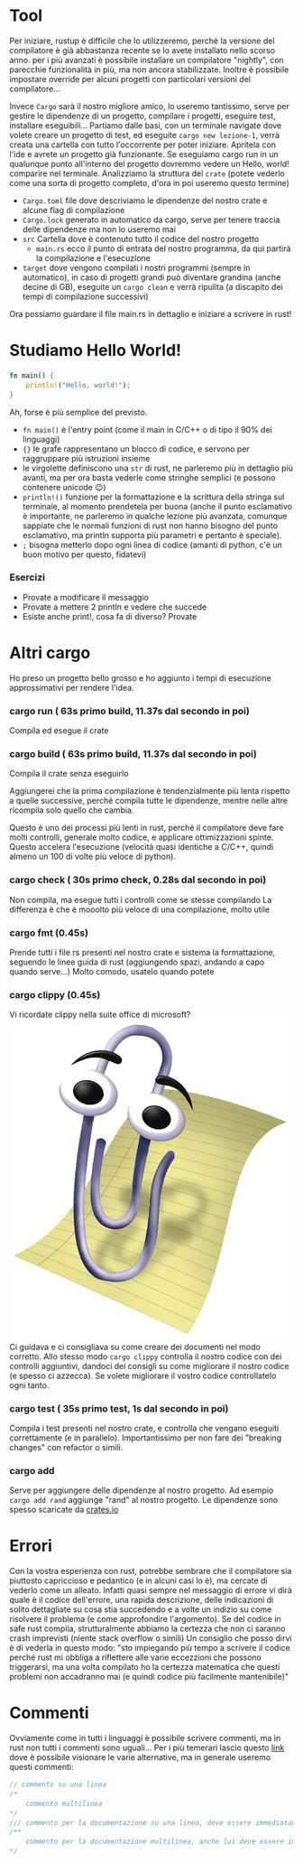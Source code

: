 # Tool
Per iniziare, rustup è difficile che lo utilizzeremo, perché la versione del compilatore è già abbastanza recente se lo avete installato nello scorso anno.
per i più avanzati è possibile installare un compilatore "nightly", con parecchie funzionalità in più, ma non ancora stabilizzate. Inoltre è possibile impostare override per alcuni progetti con particolari versioni del compilatore...

Invece `Cargo` sarà il nostro migliore amico, lo useremo tantissimo, serve per gestire le dipendenze di un progetto, compilare i progetti, eseguire test, installare eseguibili...
Partiamo dalle basi, con un terminale navigate dove volete creare un progetto di test, ed eseguite `cargo new lezione-1`, verrà creata una cartella con tutto l'occorrente per poter iniziare. Apritela con l'ide e avrete un progetto già funzionante.
Se eseguiamo cargo run in un qualunque punto all'interno del progetto dovremmo vedere un Hello, world! comparire nel terminale.
Analizziamo la struttura del `crate` (potete vederlo come una sorta di progetto completo, d'ora in poi useremo questo termine)
- `Cargo.toml` file dove descriviamo le dipendenze del nostro crate e alcune flag di compilazione
- `Cargo.lock` generato in automatico da cargo, serve per tenere traccia delle dipendenze ma non lo useremo mai
- `src` Cartella dove è contenuto tutto il codice del nostro progetto
    - `main.rs` ecco il punto di entrata del nostro programma, da qui partirà la compilazione e l'esecuzione 
- `target` dove vengono compilati i nostri programmi (sempre in automatico), in caso di progetti grandi può diventare grandina (anche decine di GB), eseguite un `cargo clean` e verrà ripulita (a discapito dei tempi di compilazione successivi)

Ora possiamo guardare il file main.rs in dettaglio e iniziare a scrivere in rust!

# Studiamo Hello World!
```rust
fn main() {
    println!("Hello, world!");
}
```
Ah, forse è più semplice del previsto.
- `fn main()` è l'entry point (come il main in C/C++ o di tipo il 90% dei linguaggi)
- `{}` le grafe rappresentano un blocco di codice, e servono per raggruppare più istruzioni insieme
- le virgolette definiscono una `str` di rust, ne parleremo più in dettaglio più avanti, ma per ora basta vederle come stringhe semplici (e possono contenere unicode 😉)
- `println!()` funzione per la formattazione e la scrittura della stringa sul terminale, al momento prendetela per buona (anche il punto esclamativo è importante, ne parleremo in qualche lezione più avanzata, comunque sappiate che le normali funzioni di rust non hanno bisogno del punto esclamativo, ma println supporta più parametri e pertanto è speciale).
- `;` bisogna metterlo dopo ogni linea di codice (amanti di python, c'è un buon motivo per questo, fidatevi)

### Esercizi
- Provate a modificare il messaggio
- Provate a mettere 2 println e vedere che succede
- Esiste anche print!, cosa fa di diverso? Provate

# Altri cargo
Ho preso un progetto bello grosso e ho aggiunto i tempi di esecuzione approssimativi per rendere l'idea. 

### cargo run ( 63s primo build, 11.37s dal secondo in poi)
Compila ed esegue il crate

### cargo build ( 63s primo build, 11.37s dal secondo in poi)
Compila il crate senza eseguirlo

Aggiungerei che la prima compilazione è tendenzialmente più lenta rispetto a quelle successive, perché compila tutte le dipendenze, mentre nelle altre ricompila solo quello che cambia.

Questo è uno dei processi più lenti in rust, perché il compilatore deve fare molti controlli, generale molto codice, e applicare ottimizzazioni spinte. Questo accelera l'esecuzione (velocità quasi identiche a C/C++, quindi almeno un 100 di volte più veloce di python).


### cargo check ( 30s primo check, 0.28s dal secondo in poi)
Non compila, ma esegue tutti i controlli come se stesse compilando
La differenza è che è mooolto più veloce di una compilazione, molto utile

### cargo fmt (0.45s)
Prende tutti i file rs presenti nel nostro crate e sistema la formattazione, seguendo le linee guida di rust (aggiungendo spazi, andando a capo quando serve...)
Molto comodo, usatelo quando potete

### cargo clippy (0.45s)
Vi ricordate clippy nella suite office di microsoft? ![Plugin](chapter_2_imgs/Clippy.webp)
Ci guidava e ci consigliava su come creare dei documenti nel modo corretto. Allo stesso modo `cargo clippy` controlla il nostro codice con dei controlli aggiuntivi, dandoci dei consigli su come migliorare il nostro codice (e spesso ci azzecca). Se volete migliorare il vostro codice controllatelo ogni tanto.

### cargo test ( 35s primo test, 1s dal secondo in poi)
Compila i test presenti nel nostro crate, e controlla che vengano eseguiti correttamente (e in parallelo). Importantissimo per non fare dei "breaking changes" con refactor o simili.

### cargo add
Serve per aggiungere delle dipendenze al nostro progetto.
Ad esempio `cargo add rand` aggiunge "rand" al nostro progetto. Le dipendenze sono spesso scaricate da [crates.io](https://crates.io/)

# Errori
Con la vostra esperienza con rust, potrebbe sembrare che il compilatore sia piuttosto capriccioso e pedantico (e in alcuni casi lo è), ma cercate di vederlo come un alleato.
Infatti quasi sempre nel messaggio di errore vi dirà quale è il codice dell'errore, una rapida descrizione, delle indicazioni di solito dettagliate su cosa stia succedendo e a volte un indizio su come risolvere il problema (e come approfondire l'argomento).
Se del codice in safe rust compila, strutturalmente abbiamo la certezza che non ci saranno crash imprevisti (niente stack overflow o simili)
Un consiglio che posso dirvi è di vederla in questo modo: "sto impiegando più tempo a scrivere il codice perché rust mi obbliga a riflettere alle varie eccezzioni che possono triggerarsi, ma una volta compilato ho la certezza matematica che questi problemi non accadranno mai (e quindi codice più facilmente mantenibile)"

# Commenti
Ovviamente come in tutti i linguaggi è possibile scrivere commenti, ma in rust non tutti i commenti sono uguali...
Per i più temerari lascio questo [link](https://doc.rust-lang.org/reference/comments.html) dove è possibile visionare le varie alternative, ma in generale useremo questi commenti:
```rust
// commento su una linea
/*
    commento multilinea
*/
/// commento per la documentazione su una linea, deve essere immediatamente sopra a una funzione/ struttura
/**
    commento per la documentazione multilinea, anche lui deve essere immediatamente sopra a una funzione/ struttura
*/
```